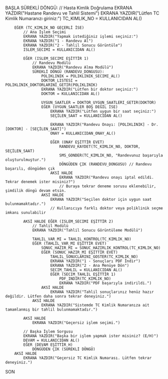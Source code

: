 BAŞLA
    SÜREKLİ DÖNGÜ:
        // Hasta Kimlik Doğrulama
        EKRANA YAZDIR("Hastane Randevu ve Tahlil Sistemi")
        EKRANA YAZDIR("Lütfen TC Kimlik Numaranızı giriniz:")
        TC_KIMLIK_NO = KULLANICIDAN AL()

        EĞER (TC_KIMLIK_NO GEÇERLİ İSE)
            // Ana İşlem Seçimi
            EKRANA YAZDIR("Yapmak istediğiniz işlemi seçiniz:")
            EKRANA YAZDIR("1 - Randevu Al")
            EKRANA YAZDIR("2 - Tahlil Sonucu Görüntüle")
            ISLEM_SECIMI = KULLANICIDAN AL()

            EĞER (ISLEM_SECIMI EŞİTTİR 1)
                // Randevu Modülü
                EKRANA YAZDIR("Randevu Alma Modülü")
                SÜREKLİ DÖNGÜ (RANDEVU_DONGUSU):
                    POLIKLINIK = POLIKLINIK_SECIMI_AL()
                    DOKTOR_LISTESI = POLIKLINIK_DOKTORLARINI_GETIR(POLIKLINIK)
                    EKRANA YAZDIR("Lütfen bir doktor seçiniz:")
                    DOKTOR = KULLANICIDAN AL()

                    UYGUN_SAATLER = DOKTOR_UYGUN_SAATLERI_GETIR(DOKTOR)
                    EĞER (UYGUN_SAATLER BOŞ DEĞİL İSE)
                        EKRANA YAZDIR("Lütfen uygun bir saat seçiniz:")
                        SEÇİLEN_SAAT = KULLANICIDAN AL()

                        EKRANA YAZDIR("Randevu Onayı: [POLIKLINIK] - Dr. [DOKTOR] - [SEÇİLEN_SAAT]")
                        ONAY = KULLANICIDAN_ONAY_AL()

                        EĞER (ONAY EŞİTTİR EVET)
                            RANDEVU_KAYDET(TC_KIMLIK_NO, DOKTOR, SEÇİLEN_SAAT)
                            SMS_GONDER(TC_KIMLIK_NO, "Randevunuz başarıyla oluşturulmuştur.")
                            DÖNGÜDEN ÇIK (RANDEVU_DONGUSU) // Randevu başarılı, döngüden çık
                        AKSİ HALDE
                            EKRANA YAZDIR("Randevu onayı iptal edildi. Tekrar denemek ister misiniz?")
                            // Buraya tekrar deneme sorusu eklenebilir, şimdilik döngü devam etsin.
                    AKSİ HALDE
                        EKRANA YAZDIR("Seçilen doktor için uygun saat bulunmamaktadır.")
                        // Kullanıcıya farklı doktor veya poliklinik seçme imkanı sunulabilir
            
            AKSİ HALDE EĞER (ISLEM_SECIMI EŞİTTİR 2)
                // Tahlil Modülü
                EKRANA YAZDIR("Tahlil Sonucu Görüntüleme Modülü")
                
                TAHLIL_VAR_MI = TAHLIL_KONTROL(TC_KIMLIK_NO)
                EĞER (TAHLIL_VAR_MI EŞİTTİR EVET)
                    SONUC_HAZIR_MI = SONUC_HAZIRLIK_KONTROL(TC_KIMLIK_NO)
                    EĞER (SONUC_HAZIR_MI EŞİTTİR EVET)
                        TAHLIL_SONUCLARINI_GOSTER(TC_KIMLIK_NO)
                        EKRANA YAZDIR("1 - Sonuçları PDF İndir")
                        EKRANA YAZDIR("2 - Ana Menüye Dön")
                        SECIM_TAHLIL = KULLANICIDAN AL()
                        EĞER (SECIM_TAHLIL EŞİTTİR 1)
                            PDF_INDIR(TC_KIMLIK_NO)
                            EKRANA YAZDIR("PDF başarıyla indirildi.")
                    AKSİ HALDE
                        EKRANA YAZDIR("Tahlil sonuçlarınız henüz hazır değildir. Lütfen daha sonra tekrar deneyiniz.")
                AKSİ HALDE
                    EKRANA YAZDIR("Sistemde TC Kimlik Numaranıza ait tamamlanmış bir tahlil bulunmamaktadır.")

            AKSİ HALDE
                EKRANA YAZDIR("Geçersiz işlem seçimi.")
                
            // Başka İşlem Sorgusu
            EKRANA YAZDIR("Başka bir işlem yapmak ister misiniz? (E/H)")
            DEVAM = KULLANICIDAN AL()
            EĞER (DEVAM EŞİTTİR H)
                DÖNGÜDEN ÇIK (SÜREKLİ DÖNGÜ)
        AKSİ HALDE
            EKRANA YAZDIR("Geçersiz TC Kimlik Numarası. Lütfen tekrar deneyiniz.")
            
SON
